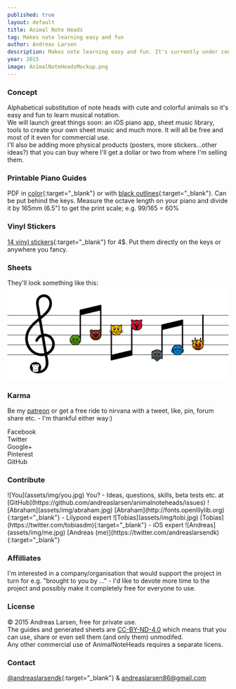```yaml
---
published: true
layout: default
title: Animal Note Heads
tag: Makes note learning easy and fun
author: Andreas Larsen
description: Makes note learning easy and fun. It's currently under construction. The goal is to create an free database with sheets using Animal Note Heads.
year: 2015
image: AnimalNoteHeadsMockup.png
---
```


### Concept

Alphabetical substitution of note heads with cute and colorful animals so it's easy and fun to learn musical notation.  
We will launch great things soon: an iOS piano app, sheet music library, tools to create your own sheet music and much more. It will all be free and most of it even for commercial use.  
I'll also be adding more physical products (posters, more stickers...other ideas?) that you can buy where I'll get a dollar or two from where I'm selling them.

### Printable Piano Guides

PDF in [color](assets/pdf/AnimalNoteHeads-keys-en-A4.pdf){:target="_blank"} or with [black outlines](assets/pdf/AnimalNoteHeads-keys-en-bw-A4.pdf){:target="_blank"}. Can be put behind the keys. Measure the octave length on your piano and divide it by 165mm (6.5") to get the print scale; e.g. 99/165 = 60%

### Vinyl Stickers

[14 vinyl stickers](http://www.redbubble.com/people/animalnoteheads/works/14838228-animalnoteheads-stickers?grid_pos=1&p=sticker){:target="_blank"} for 4$. Put them directly on the keys or anywhere you fancy.

### Sheets

They'll look something like this:
![AnimalNoteHeadsMockup](assets/img/AnimalNoteHeadsMockup.png)

### Karma

Be my [patreon](https://www.patreon.com/andreaslarsen) or get a free ride to nirvana with a tweet, like, pin, forum share etc. - I'm thankful either way:)

<div class="social-likes">
  <div class="facebook" title="Share link on Facebook">Facebook</div>
  <div class="twitter" data-via="andreaslarsendk" data-hashtags="AnimalNoteHeads" title="Share link on Twitter">Twitter</div>
  <div class="plusone" title="Share link on Google+">Google+</div>
  <div class="pinterest" title="Share image on Pinterest" data-media="https://raw.githubusercontent.com/andreaslarsen/animalnoteheads/gh-pages/assets/img/AnimalNoteHeadsMockup.png">Pinterest</div>
  <div class="github" title="Star on GitHub">GitHub</div>
</div>

### Contribute
<span id="contri">
![You](assets/img/you.jpg) You? - Ideas, questions, skills, beta tests etc. at [GitHub](https://github.com/andreaslarsen/animalnoteheads/issues)  
![Abraham](assets/img/abraham.jpg) [Abraham](http://fonts.openlilylib.org){:target="_blank"} - Lilypond expert  
![Tobias](assets/img/tobi.jpg) [Tobias](https://twitter.com/tobiasdm){:target="_blank"} - iOS expert  
![Andreas](assets/img/me.jpg) [Andreas (me)](https://twitter.com/andreaslarsendk){:target="_blank"}
</span>

### Affilliates
I'm interested in a company/organisation that would support the project in turn for e.g. "brought to you by ..." - I'd like to devote more time to the project and possibly make it completely free for everyone to use.

### License
© 2015 Andreas Larsen, free for private use.  
The guides and generated sheets are [CC-BY-ND-4.0](https://creativecommons.org/licenses/by-nd/4.0/) which means that you can use, share or even sell them (and only them) unmodifed.  
Any other commercial use of AnimalNoteHeads requires a separate licens.

### Contact
[@andreaslarsendk](https://twitter.com/andreaslarsendk){:target="_blank"} & [andreaslarsen86@gmail.com](mailto:andreaslarsen86@gmail.com)
